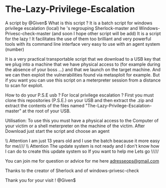 # The-Lazy-Privilege-Escalation
A script by @Given$ 
What is this script ?
It is a batch script for windows privilege escalation (local) he 's regrouping Sherlock-master and Windows-Privesc-check-master (and soon I hope other script will be add) 
It is a script for the lazy !
It facilitates the use of them too brilliant and very powerful tools with its command line interface very easy to use with an agent system (number)

It is a very practical transportable script that we download to a USB key that we plug into a machine that we have physical access to (for example during the absence of your boss ...) and that we launch on the target machine. And we can then exploit the vulnerabilities found via metasploit for example.
But if you want you can use this script on a meterpreter session from a distance to scan for exploit.

How to do your P.S.E usb ? For local privilege escalation ?
First you must clone this repositories (P.S.E.) on your USB and then extract the .zip and extract the contents of the files named "The-Lazy-Privilege-Escalation-master" at the root of your USB.

Utilisation:
To use this you must have a physical access to the Computer of your victim or a shell meterpreter on the machine of the victim.
After Download just start the script and choose an agent 

\\\\ Attention I am just 13 years old and I use the batch beacause it more easy for me////
\\\\ Attention The update system is not ready and I don't know how I can do to create this update system so If you want to help me Lets go !////


You can join me for question or advice for me here
adresseops@gmail.com

Thanks to the creator of Sherlock and of windows-privesc-check

Thank you for your visit !
@Given$
